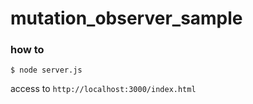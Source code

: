 # mutation_observer_sample

### how to 
```
$ node server.js
```

access to `http://localhost:3000/index.html`
